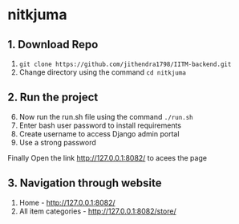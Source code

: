 # nitkjuma


## 1. Download Repo
1. ```git clone https://github.com/jithendra1798/IITM-backend.git```
2. Change directory using the command ```cd nitkjuma```

## 2. Run the project
6. Now run the run.sh file using the command ```./run.sh```
7. Enter bash user password to install requirements
8. Create username to access Django admin portal
9. Use a strong password

Finally Open the link http://127.0.0.1:8082/ to acees the page

## 3. Navigation through website
1. Home - http://127.0.0.1:8082/
2. All item categories - http://127.0.0.1:8082/store/
